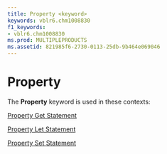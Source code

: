 ```yaml
---
title: Property <keyword>
keywords: vblr6.chm1008830
f1_keywords:
- vblr6.chm1008830
ms.prod: MULTIPLEPRODUCTS
ms.assetid: 821985f6-2730-0113-25db-9b464e069046
---
```



# Property <keyword>

The  **Property** keyword is used in these contexts:

[Property Get Statement](property-get-statement.md)

[Property Let Statement](property-let-statement.md)

[Property Set Statement](property-set-statement.md)

